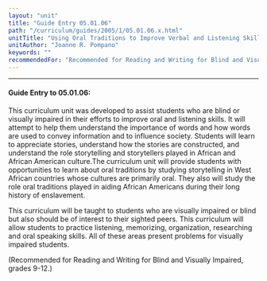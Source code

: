 ```yaml
---
layout: "unit"
title: "Guide Entry 05.01.06"
path: "/curriculum/guides/2005/1/05.01.06.x.html"
unitTitle: "Using Oral Traditions to Improve Verbal and Listening Skills"
unitAuthor: "Joanne R. Pompano"
keywords: ""
recommendedFor: "Recommended for Reading and Writing for Blind and Visually Impaired, grades 9-12."
---
```

<body>
<hr/>
 <h4>
  Guide Entry to 05.01.06:
 </h4>
 <p>
  This curriculum unit was developed to assist students who are blind or visually impaired in their efforts to improve oral and listening skills. It will attempt to help them understand the importance of words and how words are used to convey information and to influence society. Students will learn to appreciate stories, understand how the stories are constructed, and understand the role storytelling and storytellers played in African and African American culture.The curriculum unit will provide students with opportunities to learn about oral traditions by studying storytelling in West African countries whose cultures are primarily oral. They also will study the role oral traditions played in aiding African Americans during their long history of enslavement.
 </p>
<p>
  This curriculum will be taught to students who are visually impaired or blind but also should be of interest to their sighted peers. This curriculum will allow students to practice listening, memorizing, organization, researching and oral speaking skills.  All of these areas present problems for visually impaired students.
 </p>
<p>
  (Recommended for Reading and Writing for Blind and Visually Impaired, grades 9-12.)
 </p>

</body>